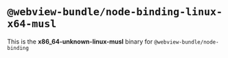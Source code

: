 # `@webview-bundle/node-binding-linux-x64-musl`

This is the **x86_64-unknown-linux-musl** binary for `@webview-bundle/node-binding`
